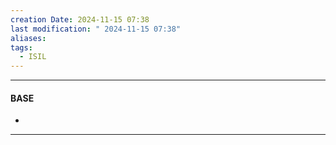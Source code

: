 ```yaml
---
creation Date: 2024-11-15 07:38
last modification: " 2024-11-15 07:38"
aliases: 
tags:
  - ISIL
---
```

___
#### BASE
- 
___

